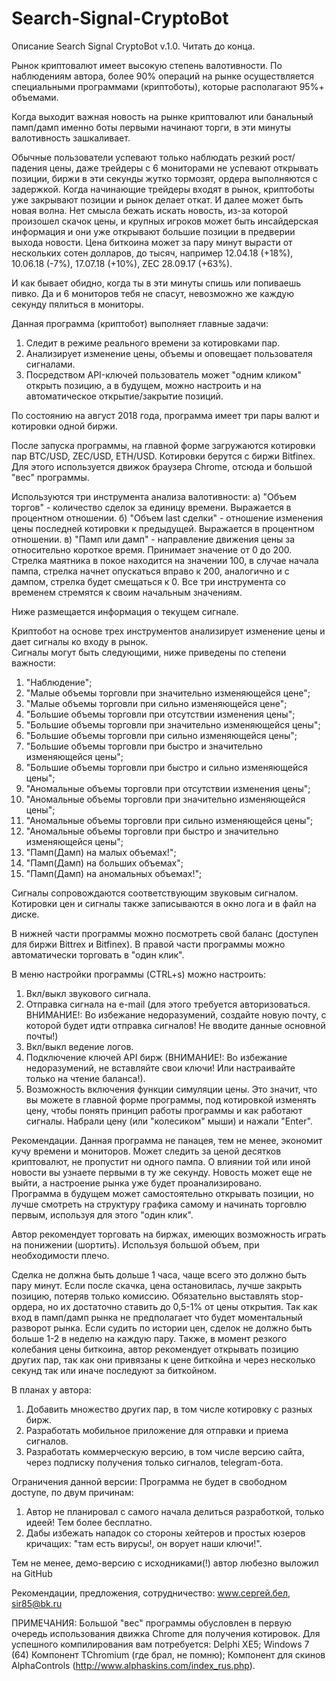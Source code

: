 # Search-Signal-CryptoBot
Описание Search Signal CryptoBot v.1.0.
Читать до конца.

Рынок криптовалют имеет высокую степень валотивности.
По наблюдениям автора, более 90% операций на рынке осуществляется специальными программами (криптоботы), которые располагают 95%+ объемами.

Когда выходит важная новость на рынке криптовалют или банальный памп/дамп именно боты первыми начинают торги, в эти минуты валотивность зашкаливает.

Обычные пользователи успевают только наблюдать резкий рост/падения цены, даже трейдеры с 6 мониторами не успевают открывать позиции, биржи в эти секунды жутко тормозят, ордера выполняются с задержкой. Когда начинающие трейдеры входят в рынок, криптоботы уже закрывают позиции и рынок делает откат. И далее может быть новая волна. Нет смысла бежать искать новость, из-за которой произошел скачок цены, и крупных игроков может быть инсайдерская информация и они уже открывают большие позиции в предверии выхода новости. Цена биткоина может за пару минут вырасти от нескольких сотен долларов, до тысяч, например 12.04.18 (+18%), 10.06.18 (-7%), 17.07.18 (+10%), ZEC 28.09.17 (+63%).

И как бывает обидно, когда ты в эти минуты спишь или попиваешь пивко. Да и 6 мониторов тебя не спасут, невозможно же каждую секунду пялиться в мониторы. 

Данная программа (криптобот) выполняет главные задачи:
1. Следит в режиме реального времени за котировками пар.
2. Анализирует изменение цены, объемы и оповещает пользователя сигналами.
3. Посредством API-ключей пользователь может "одним кликом" открыть позицию, а в будущем, можно настроить и на автоматическое открытие/закрытие позиций.

По состоянию на август 2018 года, программа имеет три пары валют и котировки одной биржи.

После запуска программы, на главной форме загружаются котировки пар BTC/USD, ZEC/USD, ETH/USD. Котировки берутся с биржи Bitfinex. Для этого используется движок браузера Chrome, отсюда и большой "вес" программы.
 
Используются три инструмента анализа валотивности:
а) "Объем торгов" - количество сделок за единицу времени. Выражается в процентном отношении.
б) "Объем last сделки" - отношение изменения цены последней котировки к предыдущей. Выражается в процентном отношении. 
в) "Памп или дамп" - направление движения цены за относительно короткое время. Принимает значение от 0 до 200.  Стрелка маятника в покое находится на значении 100, в случае начала пампа, стрелка начнет опускаться вправо к 200, аналогично и с дампом, стрелка будет смещаться к 0. 
Все три инструмента со временем стремятся к своим начальным значениям.

Ниже размещается информация о текущем сигнале.

Криптобот на основе трех инструментов анализирует изменение цены и дает сигналы ко входу в рынок.     
Сигналы могут быть следующими, ниже приведены по степени важности:
1. "Наблюдение";
2. "Малые объемы торговли при значительно изменяющейся цене";
3. "Малые объемы торговли при сильно изменяющейся цене";
4. "Большие объемы торговли при отсутствии изменения цены";
5. "Большие объемы торговли при значительно изменяющейся цены";
6. "Большие объемы торговли при сильно изменяющейся цены";
7. "Большие объемы торговли при быстро и значительно изменяющейся цены";
8. "Большие объемы торговли при быстро и сильно изменяющейся цены";
9. "Аномальные объемы торговли при отсутствии изменения цены";
10. "Аномальные объемы торговли при значительно изменяющейся цены";
11. "Аномальные объемы торговли при сильно изменяющейся цены";
12. "Аномальные объемы торговли при быстро и значительно изменяющейся цены";
13. "Памп(Дамп) на малых объемах!";
14. "Памп(Дамп) на больших объемах";
15. "Памп(Дамп) на аномальных объемах!";
   
Сигналы сопровождаются соответствующим звуковым сигналом.
Котировки цен и сигналы также записываются в окно лога и в файл на диске.

В нижней части программы можно посмотреть свой баланс (доступен для биржи Bittrex и Bitfinex).
В правой части программы можно автоматически торговать в "один клик".

В меню настройки программы (CTRL+s) можно настроить:
1. Вкл/выкл звукового сигнала.
2. Отправка сигнала на e-mail (для этого требуется авторизоваться. ВНИМАНИЕ!: Во избежание недоразумений, создайте новую почту, с которой будет идти отправка сигналов! Не вводите данные основной почты!)
3. Вкл/выкл ведение логов.
4. Подключение ключей API бирж (ВНИМАНИЕ!: Во избежание недоразумений, не вставляйте свои ключи! Или настраивайте только на чтение баланса!).
5. Возможность включения функции симуляции цены. Это значит, что вы можете в главной форме программы, под котировкой изменять цену, чтобы понять принцип работы программы и как работают сигналы. Набрали цену (или "колесиком" мыши) и нажали "Enter".

Рекомендации.
Данная программа не панацея, тем не менее, экономит кучу времени и мониторов. Может следить за ценой десятков криптовалют, не пропустит ни одного пампа. О влиянии той или иной новости вы узнаете первыми в ту же секунду. Новость может еще не выйти, а настроение рынка уже будет проанализировано.  
Программа в будущем может самостоятельно открывать позиции, но лучше смотреть на структуру графика самому и начинать торговлю первым, используя для этого "один клик". 

Автор рекомендует торговать на биржах, имеющих возможность играть на понижении (шортить). Используя большой объем, при необходимости плечо.

Сделка не должна быть дольше 1 часа, чаще всего это должно быть пару минут. Если после скачка, цена остановилась, лучше закрыть позицию, потеряв только комиссию. Обязательно выставлять stop-ордера, но их достаточно ставить до 0,5-1% от цены открытия. Так как вход в памп/дамп рынка не предполагает что будет моментальный разворот рынка. Если судить по истории цен, сделок не должно быть больше 1-2 в неделю на каждую пару. Также, в момент резкого колебания цены биткоина, автор рекомендует открывать позицию других пар, так как они привязаны к цене биткойна и через несколько секунд так или иначе последуют за биткойном.
   
В планах у автора:
1. Добавить множество других пар, в том числе котировку с разных бирж.
2. Разработать мобильное приложение для отправки и приема сигналов.
3. Разработать коммерческую версию, в том числе версию сайта, через подписку получения только сигналов, telegram-бота.

Ограничения данной версии:
Программа не будет в свободном доступе, по двум причинам:
1. Автор не планировал с самого начала делиться разработкой, только идеей! Тем более бесплатно.
2. Дабы избежать нападок со стороны хейтеров и простых юзеров кричащих: "там есть вирусы!, он ворует наши ключи!". 

Тем не менее, демо-версию с исходниками(!) автор любезно выложил на GitHub 

Рекомендации, предложения, сотрудничество: 
www.сергей.бел,
sir85@bk.ru

ПРИМЕЧАНИЯ:
Большой "вес" программы обусловлен в первую очередь использования движка Chrome для получения котировок.
Для успешного компилирования вам потребуется:
Delphi XE5;
Windows 7 (64)
Компонент TChromium (где брал, не помню);
Компонент для скинов AlphaControls  (http://www.alphaskins.com/index_rus.php).
